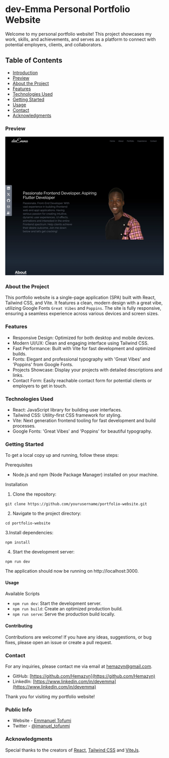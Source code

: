 # dev-Emma Personal Portfolio Website

Welcome to my personal portfolio website! This project showcases my work, skills, and achievements, and serves as a platform to connect with potential employers, clients, and collaborators.

## Table of Contents
- [Introduction](#introduction)
- [Preview](#preview)
- [About the Project](#about-the-project)
- [Features](#features)
- [Technologies Used](#technologies-used)
- [Getting Started](#getting-started)
- [Usage](#usage)
- [Contact](#contact)
- [Acknowledgments](#acknowledgments)

### Preview
![](/public/preview.webp)

### About the Project
This portfolio website is a single-page application (SPA) built with React, Tailwind CSS, and Vite. It features a clean, modern design with a great vibe, utilizing Google Fonts `Great Vibes` and `Poppins`. The site is fully responsive, ensuring a seamless experience across various devices and screen sizes.

### Features
- Responsive Design: Optimized for both desktop and mobile devices.
- Modern UI/UX: Clean and engaging interface using Tailwind CSS.
- Fast Performance: Built with Vite for fast development and optimized builds.
- Fonts: Elegant and professional typography with 'Great Vibes' and 'Poppins' from Google Fonts.
- Projects Showcase: Display your projects with detailed descriptions and links.
- Contact Form: Easily reachable contact form for potential clients or employers to get in touch.

### Technologies Used
- React: JavaScript library for building user interfaces.
- Tailwind CSS: Utility-first CSS framework for styling.
- Vite: Next generation frontend tooling for fast development and build processes.
- Google Fonts: 'Great Vibes' and 'Poppins' for beautiful typography.

### Getting Started
To get a local copy up and running, follow these steps:

Prerequisites
- Node.js and npm (Node Package Manager) installed on your machine.

Installation
1. Clone the repository:
```
git clone https://github.com/yourusername/portfolio-website.git
```
2. Navigate to the project directory:
```
cd portfolio-website
```
3.Install dependencies:
```
npm install
```
4. Start the development server:
```
npm run dev
```
The application should now be running on http://localhost:3000.

#### Usage
Available Scripts
- `npm run dev`: Start the development server.
- `npm run build`: Create an optimized production build.
- `npm run serve`: Serve the production build locally.

#### Contributing
Contributions are welcome! If you have any ideas, suggestions, or bug fixes, please open an issue or create a pull request.


### Contact
For any inquiries, please contact me via email at hemazyn@gmail.com.

- GitHub: [https://github.com/Hemazyn](https://github.com/Hemazyn)
- LinkedIn: [https://www.linkedin.com/in/devemma](https://www.linkedin.com/in/devemma)

Thank you for visiting my portfolio website!

### Public Info
- Website - [Emmanuel Tofumi](https://devemma.netlify.app)
- Twitter - [@imanuel_tofunmi](https://twitter.com/imanuel_tofunmi)

### Acknowledgments
Special thanks to the creators of [React](https://react.dev), [Tailwind CSS](https://tailwindcss.com/) and [ViteJs](https://vitejs.dev).